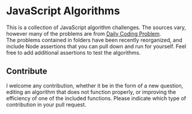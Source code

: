 # JavaScript Algorithms

This is a collection of JavaScript algorithm challenges. The sources vary, however many of the problems are from [Daily Coding Problem](https://www.dailycodingproblem.com/).  
The problems contained in folders have been recently reorganized, and include Node assertions that you can pull down and run for yourself. Feel free to add additional assertions to test the algorithms.

## Contribute

I welcome any contribution, whether it be in the form of a new question, editing an algorithm that does not function properly, or improving the efficiency of one of the included functions. Please indicate which type of contribution in your pull request.
